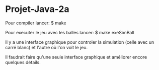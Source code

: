 # Projet-Java-2a

Pour compiler lancer: $ make

Pour executer le jeu avec les balles lancer: $ make exeSimBall

Il y a une interface graphique pour controler la simulation (celle avec un carré blanc) et l'autre où l'on voit le jeu.

Il faudrait faire qu'une seule interface graphique et améliorer encore quelques détails.

